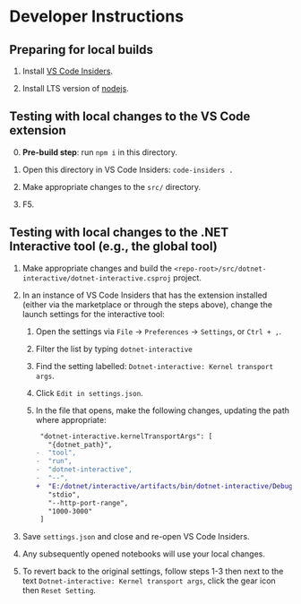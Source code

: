 Developer Instructions
=====================

## Preparing for local builds

1. Install [VS Code Insiders](https://code.visualstudio.com/insiders/).

2. Install LTS version of [nodejs](https://nodejs.org/en/download/).

## Testing with local changes to the VS Code extension

0. **Pre-build step**: run `npm i` in this directory.

1. Open this directory in VS Code Insiders: `code-insiders .`

2. Make appropriate changes to the `src/` directory.

3. F5.

## Testing with local changes to the .NET Interactive tool (e.g., the global tool)

1. Make appropriate changes and build the `<repo-root>/src/dotnet-interactive/dotnet-interactive.csproj` project.

2. In an instance of VS Code Insiders that has the extension installed (either via the marketplace or through the steps above), change the launch settings for the interactive tool:

   1. Open the settings via `File` -> `Preferences` -> `Settings`, or `Ctrl + ,`.

   2. Filter the list by typing `dotnet-interactive`

   3. Find the setting labelled: `Dotnet-interactive: Kernel transport args`.

   4. Click `Edit in settings.json`.

   5. In the file that opens, make the following changes, updating the path where appropriate:

      ``` diff
       "dotnet-interactive.kernelTransportArgs": [
         "{dotnet_path}",
      -  "tool",
      -  "run",
      -  "dotnet-interactive",
      -  "--",
      +  "E:/dotnet/interactive/artifacts/bin/dotnet-interactive/Debug/netcoreapp3.1/Microsoft.DotNet.Interactive.App.dll",
         "stdio",
         "--http-port-range",
         "1000-3000"
       ]
      ```

3. Save `settings.json` and close and re-open VS Code Insiders.

4. Any subsequently opened notebooks will use your local changes.

5. To revert back to the original settings, follow steps 1-3 then next to the text `Dotnet-interactive: Kernel transport args`, click the gear icon then `Reset Setting`.
